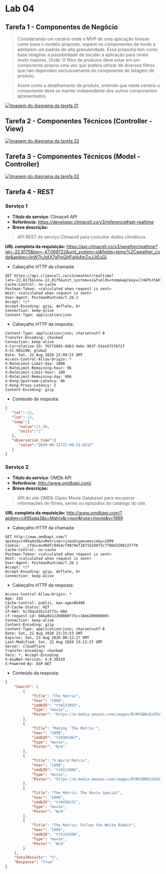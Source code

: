 # Lab 04

## Tarefa 1 - Componentes de Negócio
 > Considerando um cenário onde o MVP de uma aplicação tivesse como base o modelo proposto, separei os componentes de modo a adotarem um padrão de alta granularidade. Essa proposta tem como base imaginar a possibilidade de escalar a aplicação para níveis muito maiores.
 Onde: O filtro de produtos deve estar em um componente próprio uma vez que poderá utilizar de diversos filtros que não dependam exclusivamente do componente de listagem de produto.

 > Assim como o detalhamento de produto, entendo que neste cenário o componente deve se manter independente dos outros componentes apresentados.

[![Imagem do diagrama da tarefa 01](images/tarefa01.png)](images/tarefa01.png)

## Tarefa 2 - Componentes Técnicos (Controller - View)

[![Imagem do diagrama da tarefa 02](images/tarefa02.png)](images/tarefa02.png)

## Tarefa 3 - Componentes Técnicos (Model - Controller)

[![Imagem do diagrama da tarefa 02](images/tarefa03.png)](images/tarefa03.png)

## Tarefa 4 - REST

### Serviço 1

- **Título do serviço**: Climacell API
- **Referência:** https://developer.climacell.co/v3/reference#get-realtime
- **Breve descrição:**
> API REST do serviço Climacell para consultar dados climáticos.

**URL completa da requisição:** 
https://api.climacell.co/v3/weather/realtime?lat=-22.8175&lon=-47.069722&unit_system=si&fields=temp%2Cweather_code&apikey=ilnW7hJtAX7sPjxQHFaIA4mZoJJtEuQi

- Cabeçalho HTTP da chamada:
~~~http
GET https://api.climacell.co/v3/weather/realtime?lat=-22,8175&lon=-22,8175&unit_system=si&fields=temp&apikey=ilnW7hJtAX7sPjxQHFaIA4mZoJJtEuQi
Cache-Control: no-cache
Postman-Token: <calculated when request is sent>
Host: <calculated when request is sent>
User-Agent: PostmanRuntime/7.26.1
Accept: */*
Accept-Encoding: gzip, deflate, br
Connection: keep-alive
Content-Type: application/json
~~~

- Cabeçalho HTTP da resposta:
~~~http
Content-Type: application/json; charset=utf-8
Transfer-Encoding: chunked
Connection: keep-alive
X-Correlation-ID: f6772895-ddb3-4a6c-963f-51ea5f27672f
X-CC-REGION: global
Date: Sat, 22 Aug 2020 22:09:23 GMT
Access-Control-Allow-Origin: *
X-RateLimit-Limit-day: 1000
X-RateLimit-Remaining-hour: 96
X-RateLimit-Limit-hour: 100
X-RateLimit-Remaining-day: 986
X-Kong-Upstream-Latency: 86
X-Kong-Proxy-Latency: 2
Content-Encoding: gzip
~~~

- Conteúdo da resposta:
~~~json
{
   "lat":-22,
   "lon":-22,
   "temp":{
      "value":21.88,
      "units":"C"
   },
   "observation_time":{
      "value":"2020-08-22T22:09:23.851Z"
   }
}
~~~

### Serviço 2

- **Título do serviço**: OMDb API
- **Referência:** http://www.omdbapi.com/
- **Breve descrição:**
> API do site OMDb (Open Movie Database) para recuperar informações de filmes, séries ou episódios do catálogo do site.

**URL completa da requisição:** 
http://www.omdbapi.com/?apikey=c495ada3&s=Matrix&r=json&type=movie&y=1999

- Cabeçalho HTTP da chamada:
~~~http
GET http://www.omdbapi.com/?apikey=c495ada3&s=Matrix&r=json&type=movie&y=1999
Cookie: __cfduid=d0dfc9454cf4079ef107162d9f3c7f88d1598137770
Cache-Control: no-cache
Postman-Token: <calculated when request is sent>
Host: <calculated when request is sent>
User-Agent: PostmanRuntime/7.26.1
Accept: */*
Accept-Encoding: gzip, deflate, br
Connection: keep-alive
~~~

- Cabeçalho HTTP da resposta:
~~~http
Access-Control-Allow-Origin: *
Age: 243
Cache-Control: public, max-age=86400
CF-Cache-Status: HIT
CF-RAY: 5c704c635c53f75c-GRU
cf-request-id: 04ba0e121b0000f75cc18e6200000001
Connection: keep-alive
Content-Encoding: gzip
Content-Type: application/json; charset=utf-8
Date: Sat, 22 Aug 2020 23:15:53 GMT
Expires: Sun, 23 Aug 2020 00:12:27 GMT
Last-Modified: Sat, 22 Aug 2020 23:12:27 GMT
Server: cloudflare
Transfer-Encoding: chunked
Vary: *, Accept-Encoding
X-AspNet-Version: 4.0.30319
X-Powered-By: ASP.NET
~~~

- Conteúdo da resposta:
~~~json
{
    "Search": [
        {
            "Title": "The Matrix",
            "Year": "1999",
            "imdbID": "tt0133093",
            "Type": "movie",
            "Poster": "https://m.media-amazon.com/images/M/MV5BNzQzOTk3OTAtNDQ0Zi00ZTVkLWI0MTEtMDllZjNkYzNjNTc4L2ltYWdlXkEyXkFqcGdeQXVyNjU0OTQ0OTY@._V1_SX300.jpg"
        },
        {
            "Title": "Making 'The Matrix'",
            "Year": "1999",
            "imdbID": "tt0365467",
            "Type": "movie",
            "Poster": "N/A"
        },
        {
            "Title": "V-World Matrix",
            "Year": "1999",
            "imdbID": "tt0211096",
            "Type": "movie",
            "Poster": "https://m.media-amazon.com/images/M/MV5BMDI4ZGU1OWYtYTNjMy00YWQ4LTg3M2YtNmUxMDhiZjFhZTYwL2ltYWdlL2ltYWdlXkEyXkFqcGdeQXVyMjc4MjYzOA@@._V1_SX300.jpg"
        },
        {
            "Title": "The Matrix: The Movie Special",
            "Year": "1999",
            "imdbID": "tt0438231",
            "Type": "movie",
            "Poster": "N/A"
        },
        {
            "Title": "The Matrix: Follow the White Rabbit",
            "Year": "1999",
            "imdbID": "tt5319308",
            "Type": "movie",
            "Poster": "N/A"
        }
    ],
    "totalResults": "5",
    "Response": "True"
}
~~~